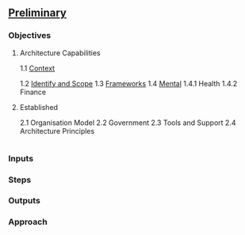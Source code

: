 

## [Preliminary](index.html)



### Objectives

1. Architecture Capabilities

    1.1 [Context](context.html)
    
    1.2 [Identify and Scope](scope.html)
    1.3 [Frameworks](frame.html)
    1.4 [Mental](mental.html)
      1.4.1 Health
      1.4.2 Finance





2. Established

    2.1 Organisation Model
    2.2 Government
    2.3 Tools and Support
    2.4 Architecture Principles
    
    
``` markdown

```

### Inputs


### Steps

### Outputs

### Approach

